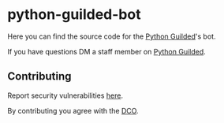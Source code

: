 # python-guilded-bot

Here you can find the source code for the [Python Guilded][pg]'s bot.

If you have questions DM a staff member on [Python Guilded][pg].

## Contributing

Report security vulnerabilities [here](SECURITY.md).

By contributing you agree with the [DCO](https://developercertificate.org/).


[pg]: https://www.guilded.gg/Python-Guilded
